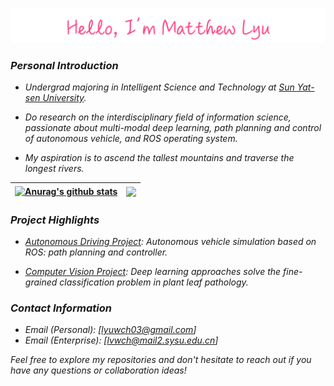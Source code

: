 ![](assets/up6.png)
### *Personal Introduction*

- *Undergrad majoring in Intelligent Science and Technology at [Sun Yat-sen University](https://www.sysu.edu.cn).*

- *Do research on the interdisciplinary field of information science, passionate about multi-modal deep learning, path planning and control of autonomous vehicle, and ROS operating system.*

- *My aspiration is to ascend the tallest mountains and traverse the longest rivers.*

| <a href="https://github.com/anuraghazra/github-readme-stats"><img align="center" src="https://github-readme-stats.vercel.app/api?username=Matthew-Lyu&show_icons=true&include_all_commits=true&theme=buefy&hide_border=true" alt="Anurag's github stats" /></a> | <a href="https://github.com/anuraghazra/github-readme-stats"><img align="center" src="https://github-readme-stats.vercel.app/api/top-langs/?username=Matthew-Lyu&layout=compact&theme=buefy&hide_border=true" /></a> |
| ------------- | ------------- |

### *Project Highlights*

- *[Autonomous Driving Project](https://github.com/Matthew-Lyu/AutoDrivingSimulation): Autonomous vehicle simulation based on ROS: path planning and controller.*

- *[Computer Vision Project](https://github.com/Matthew-Lyu/Plant-Pathology-2021): Deep learning approaches solve the fine-grained classification problem in plant leaf pathology.*

### *Contact Information*

-  *Email (Personal): [lyuwch03@gmail.com]*
-  *Email (Enterprise): [lvwch@mail2.sysu.edu.cn]*

*Feel free to explore my repositories and don't hesitate to reach out if you have any questions or collaboration ideas!* 
